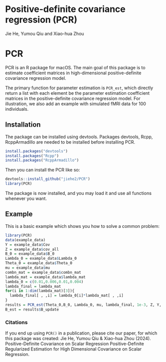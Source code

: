 Positive-definite covariance regression (PCR)
================
Jie He, Yumou Qiu and Xiao-hua Zhou

# PCR

<!-- badges: start -->
<!-- badges: end -->

PCR is an R package for macOS. The main goal of this package is to estimate coefficient matrices in
high-dimensional positive-definite covariance regression model.

The primary function for parameter estimation is `PCR_est`, which
directly return a list with each element be the parameter estimation
coefficient matrices in the positive-definite covariance regression
model. For illustration, we also add an example with simulated fMRI data
for 100 individuals.

## Installation

The package can be installed using devtools. Packages devtools, Rcpp,
RcppArmadillo are needed to be installed before installing PCR. 
```r
install.packages("devtools")
install.packages("Rcpp")
install.packages("RcppArmadillo")
```

Then you can install the PCR like so:

``` r
devtools::install_github("jiehe2/PCR")
library(PCR)
```

The package is now installed, and you may load it and use all functions
whenever you want.

## Example

This is a basic example which shows you how to solve a common problem:

``` r
library(PCR)
data(example_data)
Y = example_data$Cov
Z = example_data$cov_all
B_0 = example_data$B_0
Lambda_0 = example_data$Lambda_0
Theta_0 = example_data$Theta_0
mu = example_data$mu
combn_mat = example_data$combn_mat
lambda_mat = example_data$lambda_mat
lambda_0 = c(0.01,0.006,0.01,0.004)
lambda_final = lambda_mat
for(i in 1:dim(lambda_mat)[3]){
  lambda_final[ , ,i] = lambda_0[i]*lambda_mat[ , ,i]
}
results = PCR_est(Theta_0,B_0, Lambda_0, mu, lambda_final, 1e-3, Z, Y, 1000, 1e-5, combn_mat)
B_est = results$B_update
```

### Citations

If you end up using `PCR()` in a publication, please cite our paper, for
which this package was created: Jie He, Yumou Qiu & Xiao-hua Zhou (2024).
Positive-Definite Covariance on Scalar Regression Positive-Definite
Regularized Estimation for High Dimensional Covariance on Scalar
Regression.
